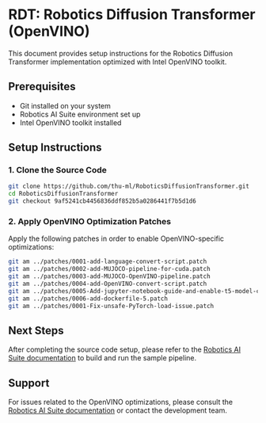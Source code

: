 # RDT: Robotics Diffusion Transformer (OpenVINO)

This document provides setup instructions for the Robotics Diffusion Transformer implementation optimized with Intel OpenVINO toolkit.

## Prerequisites

- Git installed on your system
- Robotics AI Suite environment set up
- Intel OpenVINO toolkit installed

## Setup Instructions

### 1. Clone the Source Code

```bash
git clone https://github.com/thu-ml/RoboticsDiffusionTransformer.git
cd RoboticsDiffusionTransformer
git checkout 9af5241cb4456836ddf852b5a0286441f7b5d1d6
```

### 2. Apply OpenVINO Optimization Patches

Apply the following patches in order to enable OpenVINO-specific optimizations:

```bash
git am ../patches/0001-add-language-convert-script.patch
git am ../patches/0002-add-MUJOCO-pipeline-for-cuda.patch
git am ../patches/0003-add-MUJOCO-OpenVINO-pipeline.patch
git am ../patches/0004-add-OpenVINO-convert-script.patch
git am ../patches/0005-Add-jupyter-notebook-guide-and-enable-t5-model-conve.patch
git am ../patches/0006-add-dockerfile-5.patch
git am ../patches/0001-Fix-unsafe-PyTorch-load-issue.patch
```

## Next Steps

After completing the source code setup, please refer to the [Robotics AI Suite documentation](https://docs.openedgeplatform.intel.com/edge-ai-suites/robotics-ai-suite/main/embodied/sample_pipelines/robotics_diffusion_transformer.html) to build and run the sample pipeline.

## Support

For issues related to the OpenVINO optimizations, please consult the [Robotics AI Suite documentation](https://docs.openedgeplatform.intel.com/edge-ai-suites/robotics-ai-suite/main/embodied/sample_pipelines/robotics_diffusion_transformer.html) or contact the development team.
